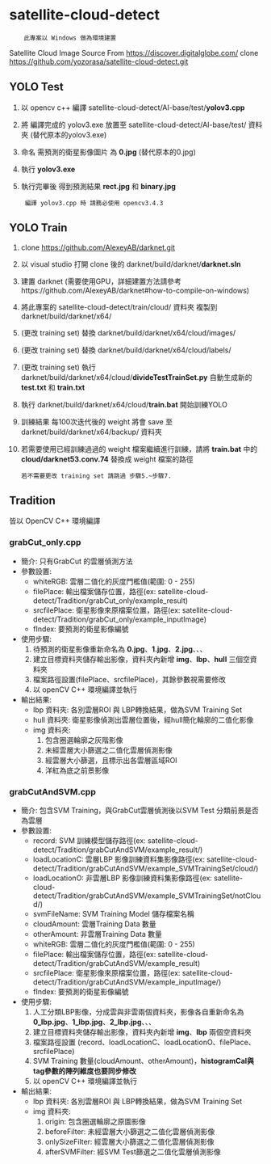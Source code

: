 # satellite-cloud-detect
        此專案以 Windows 做為環境建置
Satellite Cloud Image Source From https://discover.digitalglobe.com/
clone https://github.com/yozorasa/satellite-cloud-detect.git

## YOLO Test

1. 以 opencv c++ 編譯 satellite-cloud-detect/AI-base/test/**yolov3.cpp**
2. 將 編譯完成的 yolov3.exe 放置至 satellite-cloud-detect/AI-base/test/ 資料夾 (替代原本的yolov3.exe)
3. 命名 需預測的衛星影像圖片 為 **0.jpg** (替代原本的0.jpg)
4. 執行 **yolov3.exe**
5. 執行完畢後 得到預測結果 **rect.jpg** 和 **binary.jpg**

        編譯 yolov3.cpp 時 請務必使用 opencv3.4.3


## YOLO Train

1. clone https://github.com/AlexeyAB/darknet.git
2. 以 visual studio 打開 clone 後的 darknet/build/darknet/**darknet.sln**
3. 建置 darknet (需要使用GPU，詳細建置方法請參考https://github.com/AlexeyAB/darknet#how-to-compile-on-windows)
4. 將此專案的 satellite-cloud-detect/train/cloud/ 資料夾 複製到darknet/build/darknet/x64/
5. (更改 training set) 替換 darknet/build/darknet/x64/cloud/images/
6. (更改 training set) 替換 darknet/build/darknet/x64/cloud/labels/
7. (更改 training set) 執行 darknet/build/darknet/x64/cloud/**divideTestTrainSet.py** 自動生成新的 **test.txt** 和 **train.txt**
8. 執行 darknet/build/darknet/x64/cloud/**train.bat** 開始訓練YOLO
9. 訓練結果 每100次迭代後的 weight 將會 save 至 darknet/build/darknet/x64/backup/ 資料夾
10. 若需要使用已經訓練過過的 weight 檔案繼續進行訓練，請將 **train.bat** 中的 **cloud/darknet53.conv.74** 替換成 weight 檔案的路徑

        若不需要更改 training set 請跳過 步驟5.~步驟7.



## Tradition
皆以 OpenCV C++ 環境編譯

### grabCut_only.cpp

- 簡介: 只有GrabCut 的雲層偵測方法
- 參數設置: 
  - whiteRGB: 雲層二值化的灰度門檻值(範圍: 0 - 255)
  - filePlace: 輸出檔案儲存位置，路徑(ex: satellite-cloud-detect/Tradition/grabCut_only/example_result)
  - srcfilePlace: 衛星影像來原檔案位置，路徑(ex: satellite-cloud-detect/Tradition/grabCut_only/example_inputImage)
  - fIndex: 要預測的衛星影像編號
- 使用步驟:
  1. 待預測的衛星影像重新命名為 **0.jpg**、**1.jpg**、**2.jpg**、、、
  2. 建立目標資料夾儲存輸出影像，資料夾內新增 **img**、**lbp**、**hull** 三個空資料夾
  3. 檔案路徑設置(filePlace、srcfilePlace)，其餘參數視需要修改
  4. 以 openCV C++ 環境編譯並執行
- 輸出結果: 
  - lbp 資料夾: 各別雲層ROI 與 LBP轉換結果，做為SVM Training Set
  - hull 資料夾: 衛星影像偵測出雲層位置後，經hull簡化輪廓的二值化影像
  - img 資料夾:
    1. 包含圈選輪廓之灰階影像
    2. 未經雲層大小篩選之二值化雲層偵測影像
    3. 經雲層大小篩選，且標示出各雲層區域ROI
    4. 洋紅為底之前景影像


### grabCutAndSVM.cpp

- 簡介: 包含SVM Training，與GrabCut雲層偵測後以SVM Test 分類前景是否為雲層
- 參數設置: 
  - record: SVM 訓練模型儲存路徑(ex: satellite-cloud-detect/Tradition/grabCutAndSVM/example_result/)
  - loadLocationC: 雲層LBP 影像訓練資料集影像路徑(ex: satellite-cloud-detect/Tradition/grabCutAndSVM/example_SVMTrainingSet/cloud/)
  - loadLocationO: 非雲層LBP 影像訓練資料集影像路徑(ex: satellite-cloud-detect/Tradition/grabCutAndSVM/example_SVMTrainingSet/notCloud/)
  - svmFileName: SVM Training Model 儲存檔案名稱
  - cloudAmount: 雲層Training Data 數量
  - otherAmount: 非雲層Training Data 數量
  - whiteRGB: 雲層二值化的灰度門檻值(範圍: 0 - 255)
  - filePlace: 輸出檔案儲存位置，路徑(ex: satellite-cloud-detect/Tradition/grabCutAndSVM/example_result)
  - srcfilePlace: 衛星影像來原檔案位置，路徑(ex: satellite-cloud-detect/Tradition/grabCutAndSVM/example_inputImage/)
  - fIndex: 要預測的衛星影像編號
- 使用步驟:
  1. 人工分類LBP影像，分成雲與非雲兩個資料夾，影像各自重新命名為 **0_lbp.jpg**、**1_lbp.jpg**、**2_lbp.jpg**、、、
  2. 建立目標資料夾儲存輸出影像，資料夾內新增 **img**、**lbp** 兩個空資料夾
  3. 檔案路徑設置 (record、loadLocationC、loadLocationO、filePlace、srcfilePlace)
  4. SVM Training 數量(cloudAmount、otherAmount)，**histogramCal與tag參數的陣列維度也要同步修改**
  5. 以 openCV C++ 環境編譯並執行
- 輸出結果: 
  - lbp 資料夾: 各別雲層ROI 與 LBP轉換結果，做為SVM Training Set
  - img 資料夾:
    1. origin: 包含圈選輪廓之原圖影像
    2. beforeFilter: 未經雲層大小篩選之二值化雲層偵測影像
    3. onlySizeFilter: 經雲層大小篩選之二值化雲層偵測影像
    4. afterSVMFilter: 經SVM Test篩選之二值化雲層偵測影像


